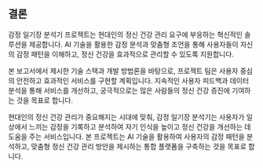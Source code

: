 
## 결론

감정 일기장 분석기 프로젝트는 현대인의 정신 건강 관리 요구에 부응하는 혁신적인 솔루션을 제공합니다. AI 기술을 활용한 감정 분석과 맞춤형 조언을 통해 사용자들이 자신의 감정 패턴을 이해하고, 정신 건강을 효과적으로 관리할 수 있도록 지원합니다.

본 보고서에서 제시한 기술 스택과 개발 방법론을 바탕으로, 프로젝트 팀은 사용자 중심의 안전하고 효과적인 서비스를 구현할 계획입니다. 지속적인 사용자 피드백과 데이터 분석을 통해 서비스를 개선하고, 궁극적으로는 많은 사람들의 정신 건강 증진에 기여하는 것을 목표로 합니다.




현대인의 정신 건강 관리가 중요해지는 시대에 맞춰, 감정 일기장 분석기는 사용자가 일상에서 느끼는 감정을 기록하고 분석하여 자기 인식을 높이고 정신 건강을 개선하는 데 도움을 주는 서비스입니다. 본 프로젝트는 AI 기술을 활용하여 사용자의 감정 패턴을 분석하고, 맞춤형 정신 건강 관리 방안을 제시하는 통합 플랫폼을 구축하는 것을 목표로 합니다.
